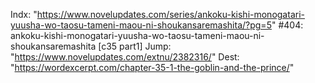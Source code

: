 Indx: "https://www.novelupdates.com/series/ankoku-kishi-monogatari-yuusha-wo-taosu-tameni-maou-ni-shoukansaremashita/?pg=5"
#404: ankoku-kishi-monogatari-yuusha-wo-taosu-tameni-maou-ni-shoukansaremashita [c35 part1]
Jump: "https://www.novelupdates.com/extnu/2382316/"
Dest: "https://wordexcerpt.com/chapter-35-1-the-goblin-and-the-prince/"